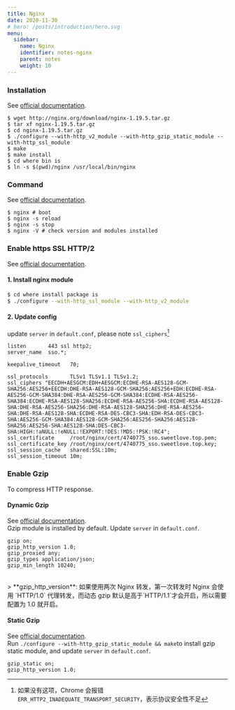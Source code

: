 ```yaml
---
title: Nginx
date: 2020-11-30
# hero: /posts/introduction/hero.svg
menu:
  sidebar:
    name: Nginx
    identifier: notes-nginx
    parent: notes
    weight: 10
---
```


### Installation

See [official documentation](http://nginx.org/en/download.html).

```console
$ wget http://nginx.org/download/nginx-1.19.5.tar.gz
$ tar xf nginx-1.19.5.tar.gz
$ cd nginx-1.19.5.tar.gz
$ ./configure --with-http_v2_module --with-http_gzip_static_module --with-http_ssl_module
$ make
$ make install
$ cd where bin is
$ ln -s $(pwd)/nginx /usr/local/bin/nginx
```

### Command

See [official documentation](http://nginx.org/en/docs/switches.html).

```console
$ nginx # boot
$ nginx -s reload
$ nginx -s stop
$ nginx -V # check version and modules installed
```

### Enable https SSL HTTP/2

See [official documentation](http://nginx.org/en/docs/http/ngx_http_v2_module.html).

#### 1. Install nginx module

```sh
$ cd where install package is
$ ./configure --with-http_ssl_module --with-http_v2_module
```

#### 2. Update config

update `server` in `default.conf`, please note `ssl_ciphers`[^ssl_ciphers]

[^ssl_ciphers]: 如果没有这项，Chrome 会报错 `ERR_HTTP2_INADEQUATE_TRANSPORT_SECURITY`，表示协议安全性不足

```nginx
listen       443 ssl http2;
server_name  sso.*;

keepalive_timeout   70;

ssl_protocols       TLSv1 TLSv1.1 TLSv1.2;
ssl_ciphers "EECDH+AESGCM:EDH+AESGCM:ECDHE-RSA-AES128-GCM-SHA256:AES256+EECDH:DHE-RSA-AES128-GCM-SHA256:AES256+EDH:ECDHE-RSA-AES256-GCM-SHA384:DHE-RSA-AES256-GCM-SHA384:ECDHE-RSA-AES256-SHA384:ECDHE-RSA-AES128-SHA256:ECDHE-RSA-AES256-SHA:ECDHE-RSA-AES128-SHA:DHE-RSA-AES256-SHA256:DHE-RSA-AES128-SHA256:DHE-RSA-AES256-SHA:DHE-RSA-AES128-SHA:ECDHE-RSA-DES-CBC3-SHA:EDH-RSA-DES-CBC3-SHA:AES256-GCM-SHA384:AES128-GCM-SHA256:AES256-SHA256:AES128-SHA256:AES256-SHA:AES128-SHA:DES-CBC3-SHA:HIGH:!aNULL:!eNULL:!EXPORT:!DES:!MD5:!PSK:!RC4";
ssl_certificate     /root/nginx/cert/4740775_sso.sweetlove.top.pem;
ssl_certificate_key /root/nginx/cert/4740775_sso.sweetlove.top.key;
ssl_session_cache   shared:SSL:10m;
ssl_session_timeout 10m;
```

### Enable Gzip

To compress HTTP response.

#### Dynamic Gzip

See [official documentation](http://nginx.org/en/docs/http/ngx_http_gzip_module.html).  
Gzip module is installed by default. Update `server` in `default.conf`.

```nginx
gzip on;
gzip_http_version 1.0;
gzip_proxied any;
gzip_types application/json;
gzip_min_length 10240;
```

<br />
> **gzip_http_version**: 如果使用两次 Nginx 转发，第一次转发时 Nginx 会使用 `HTTP/1.0` 代理转发，而动态 gzip 默认是高于`HTTP/1.1`才会开启，所以需要配置为 1.0 就开启。

#### Static Gzip

See [official documentation](http://nginx.org/en/docs/http/ngx_http_gzip_static_module.html).  
Run `./configure --with-http_gzip_static_module && make`to install gzip static module, and update `server` in `default.conf`.

```nginx
gzip_static on;
gzip_http_version 1.0;
```
